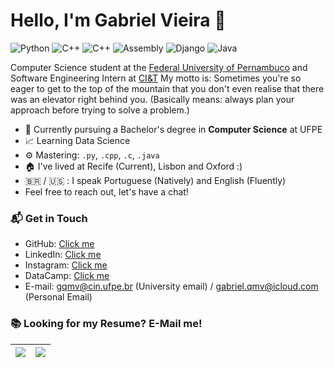 # Hello, I'm Gabriel Vieira 👋

![Python](https://img.shields.io/badge/Python-Advanced-black)
![C++](https://img.shields.io/badge/C++-Intermediate-orange)
![C++](https://img.shields.io/badge/C-Intermediate-orange)
![Assembly](https://img.shields.io/badge/Assembly-Intermediate-orange)
![Django](https://img.shields.io/badge/Django-Begginer-green)
![Java](https://img.shields.io/badge/Java-begginer-green)


Computer Science student at the [Federal University of Pernambuco](https://portal.cin.ufpe.br/) and Software Engineering Intern at [CI&T](https://ciandt.com/)
My motto is: Sometimes you're so eager to get to the top of the mountain that you don't even realise that there was an elevator right behind you. (Basically means: always plan your approach before trying to solve a problem.)

- 🔭 Currently pursuing a Bachelor's degree in **Computer Science** at UFPE
- 📈 Learning Data Science
- ⚙️ Mastering: `.py`, `.cpp`, `.c`, `.java`
- 🏠 I've lived at Recife (Current), Lisbon and Oxford :)
- :brazil: / :us: : I speak Portuguese (Natively) and English (Fluently)
- Feel free to reach out, let's have a chat!

### 📬 Get in Touch

- GitHub: [Click me](https://github.com/gqmv/)
- LinkedIn: [Click me](https://www.linkedin.com/in/gabriel-queiroz-monteiro-vieira-9738a61a2/)
- Instagram: [Click me](https://www.instagram.com/gabriel.qmv/)
- DataCamp: [Click me](https://www.datacamp.com/profile/gabrielqmv/)
- E-mail: gqmv@cin.ufpe.br (University email) / gabriel.qmv@icloud.com (Personal Email)

### 📚 Looking for my Resume? E-Mail me!

| <img align="center" src="https://github-readme-stats.vercel.app/api?username=gqmv&show_icons=true&hide_border=true"/> | <img align="center" src="https://github-readme-stats.vercel.app/api/top-langs/?username=gqmv&hide_border=true" /> |
| ------------- | ------------- |

